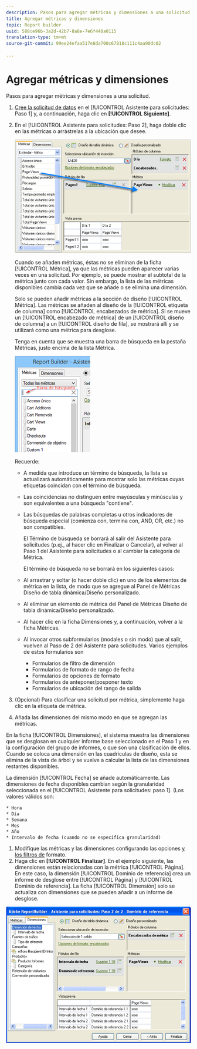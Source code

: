 ```yaml
---
description: Pasos para agregar métricas y dimensiones a una solicitud.
title: Agregar métricas y dimensiones
topic: Report builder
uuid: 588ce96b-3a2d-42b7-8a8e-7e6f448a0115
translation-type: tm+mt
source-git-commit: 99ee24efaa517e8da700c67818c111c4aa90dc02

---
```



# Agregar métricas y dimensiones

Pasos para agregar métricas y dimensiones a una solicitud.

1. [Cree la solicitud de datos](/help/analyze/report-builder/data-requests/data-requests.md) en el [!UICONTROL Asistente para solicitudes: Paso 1] y, a continuación, haga clic en **[!UICONTROL Siguiente]**.
1. En el [!UICONTROL Asistente para solicitudes: Paso 2], haga doble clic en las métricas o arrástrelas a la ubicación que desee.

   ![Información sobre los pasos](assets/adding_metrics.png)

   Cuando se añaden métricas, éstas no se eliminan de la ficha [!UICONTROL Métrica], ya que las métricas pueden aparecer varias veces en una solicitud. Por ejemplo, se puede mostrar el subtotal de la métrica junto con cada valor. Sin embargo, la lista de las métricas disponibles cambia cada vez que se añade o se elimina una dimensión.

   Solo se pueden añadir métricas a la sección de diseño [!UICONTROL Métrica]. Las métricas se añaden al diseño de la [!UICONTROL etiqueta de columna] como [!UICONTROL encabezados de métrica]. Si se mueve un [!UICONTROL encabezado de métrica] de un [!UICONTROL diseño de columna] a un [!UICONTROL diseño de fila], se mostrará allí y se utilizará como una métrica para desglose.

   Tenga en cuenta que se muestra una barra de búsqueda en la pestaña Métricas, justo encima de la lista Métrica.

   ![](assets/search_bar_metric.png)

   Recuerde:

   * A medida que introduce un término de búsqueda, la lista se actualizará automáticamente para mostrar solo las métricas cuyas etiquetas coincidan con el término de búsqueda.
   * Las coincidencias no distinguen entre mayúsculas y minúsculas y son equivalentes a una búsqueda "contiene".
   * Las búsquedas de palabras completas u otros indicadores de búsqueda especial (comienza con, termina con, AND, OR, etc.) no son compatibles.

      El Término de búsqueda se borrará al salir del Asistente para solicitudes (p.ej., al hacer clic en Finalizar o Cancelar), al volver al Paso 1 del Asistente para solicitudes o al cambiar la categoría de Métrica.

      El término de búsqueda no se borrará en los siguientes casos:

   * Al arrastrar y soltar (o hacer doble clic) en uno de los elementos de métrica en la lista, de modo que se agregue al Panel de Métricas Diseño de tabla dinámica/Diseño personalizado.
   * Al eliminar un elemento de métrica del Panel de Métricas Diseño de tabla dinámica/Diseño personalizado.
   * Al hacer clic en la ficha Dimensiones y, a continuación, volver a la ficha Métricas.
   * Al invocar otros subformularios (modales o sin modo) que al salir, vuelven al Paso de 2 del Asistente para solicitudes. Varios ejemplos de estos formularios son

      * Formularios de filtro de dimensión
      * Formularios de formato de rango de fecha
      * Formularios de opciones de formato
      * Formularios de anteponer/posponer texto
      * Formularios de ubicación del rango de salida

1. (Opcional) Para clasificar una solicitud por métrica, simplemente haga clic en la etiqueta de métrica.
1. Añada las dimensiones del mismo modo en que se agregan las métricas.

En la ficha [!UICONTROL Dimensiones], el sistema muestra las dimensiones que se desglosan en cualquier informe base seleccionado en el Paso 1 y en la configuración del grupo de informes, o que son una clasificación de ellos. Cuando se coloca una dimensión en las cuadrículas de diseño, esta se elimina de la vista de árbol y se vuelve a calcular la lista de las dimensiones restantes disponibles. 

La dimensión [!UICONTROL Fecha] se añade automáticamente. Las dimensiones de fecha disponibles cambian según la granularidad seleccionada en el [!UICONTROL Asistente para solicitudes: paso 1]. (Los valores válidos son:

    * Hora
    * Día
    * Semana
    * Mes
    * Año
    * Intervalo de fecha (cuando no se especifica granularidad)

1. Modifique las métricas y las dimensiones configurando las opciones [y los filtros de](/help/analyze/report-builder/layout/t-format-display-headers.md) formato.
1. Haga clic en **[!UICONTROL Finalizar]**.
En el ejemplo siguiente, las dimensiones están relacionadas con la métrica [!UICONTROL Página]. En este caso, la dimensión [!UICONTROL Dominio de referencia] crea un informe de desglose entre [!UICONTROL Página] y [!UICONTROL Dominio de referencia]. La ficha [!UICONTROL Dimensión] solo se actualiza con dimensiones que se pueden añadir a un informe de desglose.

![](assets/page_pageview_02.png)
